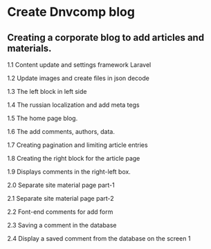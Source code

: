 <h1>Create Dnvcomp blog</h1>
<h2>Creating a corporate blog to add articles and materials.</h2>

<p>1.1 Content update and settings framework Laravel</p>
<p>1.2 Update images and create files in json decode</p>
<p>1.3 The left block in left side</p>
<p>1.4 The russian localization and add meta tegs</p>
<p>1.5 The home page blog.</p>
<p>1.6 The add comments, authors, data.</p>
<p>1.7 Creating pagination and limiting article entries</p>
<p>1.8 Creating the right block for the article page</p>
<p>1.9 Displays comments in the right-left box.</p>
<p>2.0 Separate site material page part-1</p>
<p>2.1 Separate site material page part-2</p>
<p>2.2 Font-end comments for add form</p>
<p>2.3 Saving a comment in the database</p>
<p>2.4 
Display a saved comment from the database on the screen 1</p>